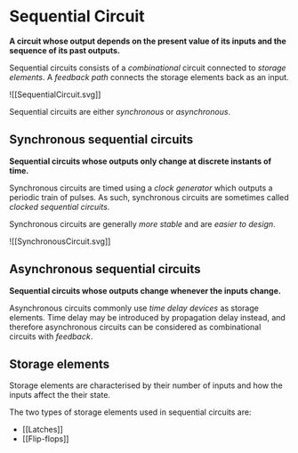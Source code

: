 # Sequential Circuit
**A circuit whose output depends on the present value of its inputs and the sequence of its past outputs.**

Sequential circuits consists of a *combinational* circuit connected to *storage elements*. A *feedback path* connects the storage elements back as an input.

![[SequentialCircuit.svg]]

Sequential circuits are either *synchronous* or *asynchronous*.

## Synchronous sequential circuits
**Sequential circuits whose outputs only change at discrete instants of time.**

Synchronous circuits are timed using a *clock generator* which outputs a periodic train of pulses. As such, synchronous circuits are sometimes called *clocked sequential circuits*.

Synchronous circuits are generally *more stable* and are *easier to design*.

![[SynchronousCircuit.svg]]

## Asynchronous sequential circuits
**Sequential circuits whose outputs change whenever the inputs change.**

Asynchronous circuits commonly use *time delay devices* as storage elements. Time delay may be introduced by propagation delay instead, and therefore asynchronous circuits can be considered as combinational circuits with *feedback*.

## Storage elements
Storage elements are characterised by their number of inputs and how the inputs affect the their state.

The two types of storage elements used in sequential circuits are:
- [[Latches]]
- [[Flip-flops]]